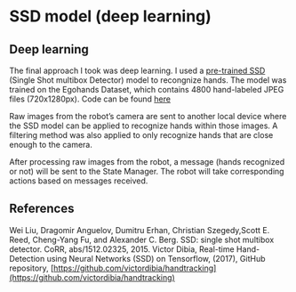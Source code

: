 # SSD model \(deep learning\)

## Deep learning

The final approach I took was deep learning. I used a [pre-trained SSD](https://github.com/victordibia/handtracking) \(Single Shot multibox Detector\) model to recongnize hands. The model was trained on the Egohands Dataset, which contains 4800 hand-labeled JPEG files \(720x1280px\). Code can be found [here](ssd.md)

Raw images from the robot’s camera are sent to another local device where the SSD model can be applied to recognize hands within those images. A filtering method was also applied to only recognize hands that are close enough to the camera.

After processing raw images from the robot, a message \(hands recognized or not\) will be sent to the State Manager. The robot will take corresponding actions based on messages received.

## References

Wei Liu, Dragomir Anguelov, Dumitru Erhan, Christian Szegedy,Scott E. Reed, Cheng-Yang Fu, and Alexander C. Berg. SSD: single shot multibox detector. CoRR, abs/1512.02325, 2015. Victor Dibia, Real-time Hand-Detection using Neural Networks \(SSD\) on Tensorflow, \(2017\), GitHub repository, [https://github.com/victordibia/handtracking](https://github.com/victordibia/handtracking)

